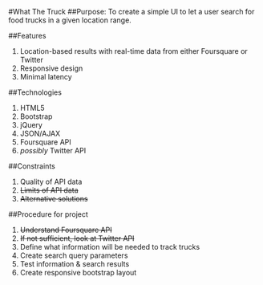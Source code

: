 #What The Truck
##Purpose:
To create a simple UI to let a user search for food trucks in a given location range.

##Features
1. Location-based results with real-time data from either Foursquare or Twitter
1. Responsive design
1. Minimal latency

##Technologies
1. HTML5
1. Bootstrap
1. jQuery
1. JSON/AJAX
1. Foursquare API
1. *possibly* Twitter API

##Constraints
1. Quality of API data
1. ~~Limits of API data~~
1. ~~Alternative solutions~~

##Procedure for project
1. ~~Understand Foursquare API~~
1. ~~If not sufficient, look at Twitter API~~
1. Define what information will be needed to track trucks
1. Create search query parameters
1. Test information & search results
1. Create responsive bootstrap layout
